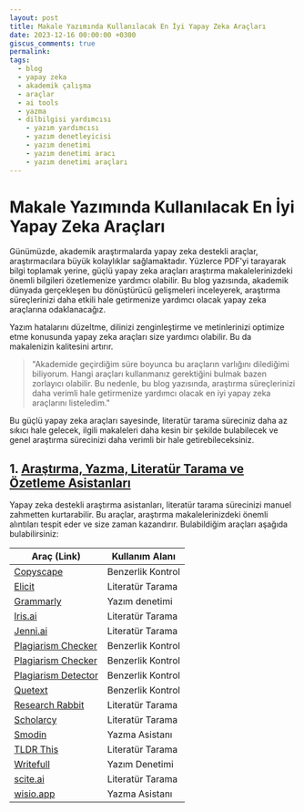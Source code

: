 ```yaml
---
layout: post
title: Makale Yazımında Kullanılacak En İyi Yapay Zeka Araçları
date: 2023-12-16 00:00:00 +0300
giscus_comments: true
permalink: 
tags:
  - blog
  - yapay zeka
  - akademik çalışma
  - araçlar
  - ai tools
  - yazma
  - dilbilgisi yardımcısı
    - yazım yardımcısı
    - yazım denetleyicisi
    - yazım denetimi
    - yazım denetimi aracı
    - yazım denetimi araçları
---
```


# Makale Yazımında Kullanılacak En İyi Yapay Zeka Araçları

Günümüzde, akademik araştırmalarda yapay zeka destekli araçlar, araştırmacılara büyük kolaylıklar sağlamaktadır. Yüzlerce PDF'yi tarayarak bilgi toplamak yerine, güçlü yapay zeka araçları araştırma makalelerinizdeki önemli bilgileri özetlemenize yardımcı olabilir. Bu blog yazısında, akademik dünyada gerçekleşen bu dönüştürücü gelişmeleri inceleyerek, araştırma süreçlerinizi daha etkili hale getirmenize yardımcı olacak yapay zeka araçlarına odaklanacağız.

Yazım hatalarını düzeltme, dilinizi zenginleştirme ve metinlerinizi optimize etme konusunda yapay zeka araçları size yardımcı olabilir. Bu da makalenizin kalitesini artırır.

> "Akademide geçirdiğim süre boyunca bu araçların varlığını dilediğimi biliyorum. Hangi araçları kullanmanız gerektiğini bulmak bazen zorlayıcı olabilir. Bu nedenle, bu blog yazısında, araştırma süreçlerinizi daha verimli hale getirmenize yardımcı olacak en iyi yapay zeka araçlarını listeledim."

Bu güçlü yapay zeka araçları sayesinde, literatür tarama süreciniz daha az sıkıcı hale gelecek, ilgili makaleleri daha kesin bir şekilde bulabilecek ve genel araştırma sürecinizi daha verimli bir hale getirebileceksiniz.

## 1. [Araştırma, Yazma, Literatür Tarama ve Özetleme Asistanları](#)

Yapay zeka destekli araştırma asistanları, literatür tarama sürecinizi manuel zahmetten kurtarabilir. Bu araçlar, araştırma makalelerinizdeki önemli alıntıları tespit eder ve size zaman kazandırır. Bulabildiğim araçları aşağıda bulabilirsiniz:

| Araç (Link)                                                         | Kullanım Alanı    |
| ------------------------------------------------------------------- | ----------------- |
| [Copyscape](https://www.copyscape.com/)                             | Benzerlik Kontrol |
| [Elicit](https://elicit.org/)                                       | Literatür Tarama  |
| [Grammarly](https://www.grammarly.com/)                             | Yazım denetimi    |
| [Iris.ai](https://iris.ai/)                                         | Literatür Tarama  |
| [Jenni.ai](https://app.jenni.ai/)                                   | Literatür Tarama  |
| [Plagiarism Checker](https://smallseotools.com/plagiarism-checker/) | Benzerlik Kontrol |
| [Plagiarism Checker](https://www.duplichecker.com/)                 | Benzerlik Kontrol |
| [Plagiarism Detector](https://plagiarismdetector.net/)              | Benzerlik Kontrol |
| [Quetext](https://www.quetext.com/)                                 | Benzerlik Kontrol |
| [Research Rabbit](https://www.researchrabbit.ai/)                   | Literatür Tarama  |
| [Scholarcy](https://www.scholarcy.com/)                             | Literatür Tarama  |
| [Smodin](https://smodin.io/tr)                                      | Yazma Asistanı    |
| [TLDR This](https://tldrthis.com/)                                  | Literatür Tarama  |
| [Writefull](https://writefull.com/)                                 | Yazım Denetimi    |
| [scite.ai](https://scite.ai/)                                       | Literatür Tarama  |
| [wisio.app](https://wisio.app/)                                     | Yazma Asistanı    |